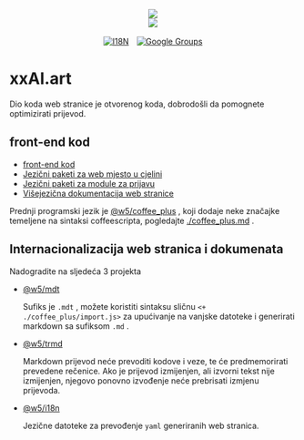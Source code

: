 <p align="center"><a href="https://xxai.art"><img src="https://cdn.jsdelivr.net/gh/xxai-art/doc/logo.svg"/></a><br/><a href="https://xxai.art"><img src="https://cdn.jsdelivr.net/gh/xxai-art/doc/xxai.svg"/></a></p><p align="center"><a href="https://github.com/xxai-art/doc#readme"><img alt="I18N" src="https://cdn.jsdelivr.net/gh/wactax/img/t.svg"/></a>　<a href="https://groups.google.com/u/0/g/xxai-art"><img alt="Google Groups" src="https://cdn.jsdelivr.net/gh/wactax/img/g-groups.svg"/></a></p>

# xxAI.art

Dio koda web stranice je otvorenog koda, dobrodošli da pomognete optimizirati prijevod.

## front-end kod

* [front-end kod](https://github.com/xxai-art/web)
* [Jezični paketi za web mjesto u cjelini](https://github.com/xxai-art/web/tree/main/i18n)
* [Jezični paketi za module za prijavu](https://github.com/wacpkg/user/tree/main/ui.i18n)
* [Višejezična dokumentacija web stranice](https://github.com/xxai-doc)

Prednji programski jezik je [@w5/coffee_plus](http://npmjs.com/@w5/coffee_plus) , koji dodaje neke značajke temeljene na sintaksi coffeescripta, pogledajte [./coffee_plus.md](./coffee_plus.md) .

## Internacionalizacija web stranica i dokumenata

Nadogradite na sljedeća 3 projekta

* [@w5/mdt](https://www.npmjs.com/package/@w5/mdt)

  Sufiks je `.mdt` , možete koristiti sintaksu sličnu `<+ ./coffee_plus/import.js>` za upućivanje na vanjske datoteke i generirati markdown sa sufiksom `.md` .

* [@w5/trmd](https://www.npmjs.com/package/@w5/trmd)

  Markdown prijevod neće prevoditi kodove i veze, te će predmemorirati prevedene rečenice. Ako je prijevod izmijenjen, ali izvorni tekst nije izmijenjen, njegovo ponovno izvođenje neće prebrisati izmjenu prijevoda.

* [@w5/i18n](https://www.npmjs.com/package/@w5/i18n)

  Jezične datoteke za prevođenje `yaml` generiranih web stranica.
